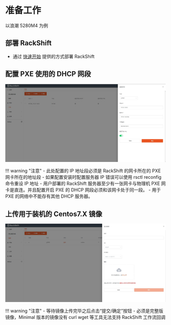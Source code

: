 # 准备工作
  以浪潮 5280M4 为例

## 部署 RackShift
- 通过 [快速开始](quick_start.md) 提供的方式部署 RackShift

## 配置 PXE 使用的 DHCP 网段
![runnob](./static/wizard/subnet.jpg) 

!!! warning "注意"
    - 此处配置的 IP 地址段必须是 RackShift 的网卡所在的 PXE 网卡所在的地址段
    - 如果配置安装时配置服务器 IP 错误可以使用 rsctl reconfig 命令重设 IP 地址
    - 用户部署的 RackShift 服务器至少有一张网卡与物理机 PXE 网卡是直连。并且配置开启 PXE 的 DHCP 网段必须和该网卡处于同一段。
    - 用于 PXE 的网络中不能存有其他 DHCP 服务器。
      
        
## 上传用于装机的 Centos7.X 镜像
![runnob](./static/wizard/image.jpg)

!!! warning "注意"
    - 等待镜像上传完毕之后点击“提交/确定”按钮
    - 必须是完整版镜像，Minimal 版本的镜像没有 curl wget 等工具无法支持 RackShift 工作流回调

